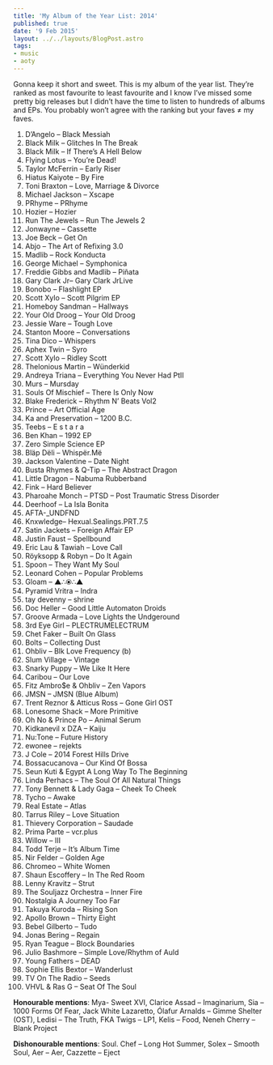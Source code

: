 ```yaml
---
title: 'My Album of the Year List: 2014'
published: true
date: '9 Feb 2015'
layout: ../../layouts/BlogPost.astro
tags:
- music
- aoty
---
```


<p>Gonna keep it short and sweet. This is my album of the year list. They’re ranked as most favourite to least favourite and I know I’ve missed some pretty big releases but I didn’t have the time to listen to hundreds of albums and EPs. You probably won’t agree with the ranking but your faves ≠ my faves.</p>

<ol><li>D’Angelo – Black Messiah</li><li>Black Milk – Glitches In The Break</li><li>Black Milk – If There’s A Hell Below</li><li>Flying Lotus – You’re Dead!</li><li>Taylor McFerrin – Early Riser</li><li>Hiatus Kaiyote – By Fire</li><li>Toni Braxton – Love, Marriage &amp; Divorce</li><li>Michael Jackson – Xscape</li><li>PRhyme – PRhyme</li><li>Hozier – Hozier</li><li>Run The Jewels – Run The Jewels 2</li><li>Jonwayne – Cassette</li><li>Joe Beck – Get On</li><li>Abjo – The Art of Refixing 3.0</li><li>Madlib – Rock Konducta</li><li>George Michael – Symphonica</li><li>Freddie Gibbs and Madlib – Piñata</li><li>Gary Clark Jr– Gary Clark JrLive</li><li>Bonobo – Flashlight EP</li><li>Scott Xylo – Scott Pilgrim EP</li><li>Homeboy Sandman – Hallways</li><li>Your Old Droog – Your Old Droog</li><li>Jessie Ware – Tough Love</li><li>Stanton Moore – Conversations</li><li>Tina Dico – Whispers</li><li>Aphex Twin – Syro</li><li>Scott Xylo – Ridley Scott</li><li>Thelonious Martin – Wünderkid</li><li>Andreya Triana – Everything You Never Had PtII</li><li>Murs – Mursday</li><li>Souls Of Mischief – There Is Only Now</li><li>Blake Frederick – Rhythm N’ Beats Vol2</li><li>Prince – Art Official Age</li><li>Ka and Preservation – 1200 B.C.</li><li>Teebs – E s t a r a</li><li>Ben Khan – 1992 EP</li><li>Zero Simple Science EP</li><li>Bläp Dëli – Whispër​.​Më</li><li>Jackson Valentine – Date Night</li><li>Busta Rhymes &amp; Q-Tip – The Abstract Dragon</li><li>Little Dragon – Nabuma Rubberband</li><li>Fink – Hard Believer</li><li>Pharoahe Monch – PTSD – Post Traumatic Stress Disorder</li><li>Deerhoof – La Isla Bonita</li><li>AFTA-_UNDFND</li><li>Knxwledge– Hexual.Sealings.PRT.7.5</li><li>Satin Jackets – Foreign Affair EP</li><li>Justin Faust – Spellbound</li><li>Eric Lau &amp; Tawiah – Love Call</li><li>Röyksopp &amp; Robyn – Do It Again</li><li>Spoon – They Want My Soul</li><li>Leonard Cohen – Popular Problems</li><li>Gloam – ▲∴⦿∴▲</li><li>Pyramid Vritra – Indra</li><li>tay devenny – shrine</li><li>Doc Heller – Good Little Automaton Droids</li><li>Groove Armada – Love Lights the Undgeround</li><li>3rd Eye Girl – PLECTRUMELECTRUM</li><li>Chet Faker – Built On Glass</li><li>Bolts – Collecting Dust</li><li>Ohbliv – Blk Love Frequency (b)</li><li>Slum Village – Vintage</li><li>Snarky Puppy – We Like It Here</li><li>Caribou – Our Love</li><li>Fitz Ambro$e &amp; Ohbliv – Zen Vapors</li><li>JMSN – JMSN (Blue Album)</li><li>Trent Reznor &amp; Atticus Ross – Gone Girl OST</li><li>Lonesome Shack – More Primitive</li><li>Oh No &amp; Prince Po – Animal Serum</li><li>Kidkanevil x DZA – Kaiju</li><li>Nu:Tone – Future History</li><li>ewonee – rejekts</li><li>J Cole – 2014 Forest Hills Drive</li><li>Bossacucanova – Our Kind Of Bossa</li><li>Seun Kuti &amp; Egypt A Long Way To The Beginning</li><li>Linda Perhacs – The Soul Of All Natural Things</li><li>Tony Bennett &amp; Lady Gaga – Cheek To Cheek</li><li>Tycho – Awake</li><li>Real Estate – Atlas</li><li>Tarrus Riley – Love Situation</li><li>Thievery Corporation – Saudade</li><li>Prima Parte – vcr.plus</li><li>Willow – III</li><li>Todd Terje – It’s Album Time</li><li>Nir Felder – Golden Age</li><li>Chromeo – White Women</li><li>Shaun Escoffery – In The Red Room</li><li>Lenny Kravitz – Strut</li><li>The Souljazz Orchestra – Inner Fire</li><li>Nostalgia A Journey Too Far</li><li>Takuya Kuroda – Rising Son</li><li>Apollo Brown – Thirty Eight</li><li>Bebel Gilberto – Tudo</li><li>Jonas Bering – Regain</li><li>Ryan Teague – Block Boundaries</li><li>Julio Bashmore – Simple Love/Rhythm of Auld</li><li>Young Fathers – DEAD</li><li>Sophie Ellis Bextor – Wanderlust</li><li>TV On The Radio – Seeds</li><li>VHVL &amp; Ras G – Seat Of The Soul</li></ol>

<p><strong>Honourable mentions</strong>: Mya- Sweet XVI, Clarice Assad – Imaginarium, Sia – 1000 Forms Of Fear, Jack White Lazaretto, Ólafur Arnalds – Gimme Shelter (OST), Ledisi – The Truth, FKA Twigs – LP1, Kelis – Food, Neneh Cherry – Blank Project</p>

<p><strong>Dishonourable mentions</strong>: Soul. Chef – Long Hot Summer, Solex – Smooth Soul, Aer – Aer, Cazzette – Eject</p>